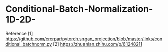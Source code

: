 # Conditional-Batch-Normalization-1D-2D-

Reference 
[1] https://github.com/crcrpar/pytorch.sngan_projection/blob/master/links/conditional_batchnorm.py
[2] https://zhuanlan.zhihu.com/p/61248211
